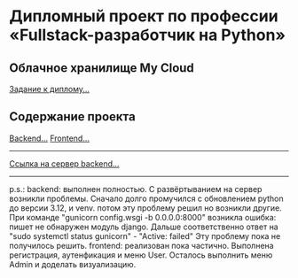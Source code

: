 # Дипломный проект по профессии «Fullstack-разработчик на Python»
## Облачное хранилище My Cloud
 [Задание к диплому...](https://github.com/netology-code/fpy-diplom/blob/main/README.md)
## Содержание проекта
 [Backend...](https://github.com/Serg1811/FPYDiploma_backend.git)
 [Frontend...](https://github.com/Serg1811/FPYDiploma_frontend.git)
***
 [Ссылка на сервер backend...](https://89.111.174.181:8000)
 ***


 p.s.: 
 backend: выполнен полностью.
 С развёртыванием на сервер возникли проблемы. Сначало долго промучился с обновлением python до версии 3.12, и venv. потом эту проблему решил но возникли другие. При команде "gunicorn config.wsgi -b 0.0.0.0:8000" возникла ошибка: пишет не обнаружен модуль django. Дальше соответственно ответ на "sudo systemctl status gunicorn"  - "Active: failed"
Эту проблему пока не получилось решить.
frontend: реализован пока частично.
Выполнена регистрация, аутенфикация и меню User. Осталось выполнить меню Admin и доделать визуализацию.
